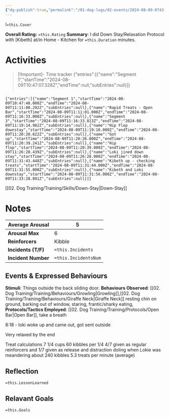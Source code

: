 ```yaml
---
{"dg-publish":true,"permalink":"/01-dog-logs/02-events/2024-08-09-0743-kibeth-down-stay-practice/","tags":["DogTraining/Session","#Doggos/Activity"],"noteIcon":"","created":"2024-08-09T07:44:08.379-03:00","updated":"2024-08-11T16:35:49.222-03:00"}
---
```


!`=this.Cover`

**Overall Rating:** `=this.Rating`
**Summary**: I did Down Stay/Relaxation Protocol with [Kibeth] at/in Home - Kitchen for `=this.Duration` minutes.
# Activities
>[!Important]-  Time tracker
{"entries":[{"name":"Segment 1","startTime":"2024-08-09T10:47:07.328Z","endTime":null,"subEntries":null}]}
>```simple-time-tracker

```simple-time-tracker
{"entries":[{"name":"Segment 1","startTime":"2024-08-09T10:47:48.000Z","endTime":"2024-08-09T11:11:00.292Z","subEntries":null},{"name":"Rapid Treats - Open Bar","startTime":"2024-08-09T11:11:01.000Z","endTime":"2024-08-09T11:16:33.000Z","subEntries":null},{"name":"Segment 3","startTime":"2024-08-09T11:16:33.813Z","endTime":"2024-08-09T11:19:14.982Z","subEntries":null},{"name":"Hip Flop downstay","startTime":"2024-08-09T11:19:16.000Z","endTime":"2024-08-09T11:20:20.622Z","subEntries":null},{"name":"Got up","startTime":"2024-08-09T11:20:26.000Z","endTime":"2024-08-09T11:20:39.241Z","subEntries":null},{"name":"Hip flop","startTime":"2024-08-09T11:20:39.000Z","endTime":"2024-08-09T11:26:28.439Z","subEntries":null},{"name":"Loki jined down stay","startTime":"2024-08-09T11:26:28.000Z","endTime":"2024-08-09T11:31:43.448Z","subEntries":null},{"name":"Kibeth up - checking treats","startTime":"2024-08-09T11:31:44.000Z","endTime":"2024-08-09T11:31:55.000Z","subEntries":null},{"name":"Kibeth and Loki downstay","startTime":"2024-08-09T11:31:56.000Z","endTime":"2024-08-09T11:33:28.891Z","subEntries":null}]}
```



[[02. Dog Training/Training/Skills/Down-Stay\|Down-Stay]]

# Notes

| **Average Arousal** | 5   |
| ------------------- | -------------------- |
| **Arousal Max**     | 6   |
| **Reinforcers**     | Kibble  |
| **Incidents (T/F)** | `=this.Incidents`    |
| **Incident Number** | `=this.IncidentsNum` |
## Events & Expressed Behaviours
**Stimuli**: Things outside the back sliding door.
**Behaviours Observed**: [[02. Dog Training/Training/Behaviours/Growling\|Growling]],[[02. Dog Training/Training/Behaviours/Giraffe Neck\|Giraffe Neck]] resting chin on ground, barking out of  window, staring, frantic/sharky eating, 
**Protocols/Tactics Employed**: [[02. Dog Training/Training/Protocols/Open Bar\|Open Bar]], take a breath

8:18 - loki  woke up and came out, got sent outside


Very relaxed by the end


Treat calculations
7 1/4 cups
60 kibbles per 1/4
4/7 given as regular reinforcers and 1/7 given as release and distraction doling when Lokie was meandering about
240 kibbles 
5.3 treats per minute (average)

## Reflection
`=this.LessonLearned`

## Relavant Goals
`=this.Goals`